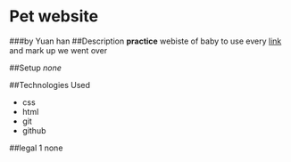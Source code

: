 Pet website
=
###by Yuan han
##Description
**practice** webiste of baby to use every [link](http://www.p.com) and mark up we went over

##Setup
_none_

##Technologies Used
* css
* html
* git
* github

##legal
1 none
